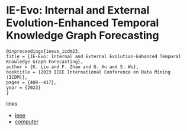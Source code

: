 # IE-Evo: Internal and External Evolution-Enhanced Temporal Knowledge Graph Forecasting

```
@inproceedings{ieevo_icdm23,
title = {IE-Evo: Internal and External Evolution-Enhanced Temporal Knowledge Graph Forecasting},
author = {K. Liu and F. Zhao and G. Xu and S. Wu},
booktitle = {2023 IEEE International Conference on Data Mining (ICDM)},
pages = {408--417},
year = {2023}
}
```

links
- [ieee](https://doi.org/10.1109/ICDM58522.2023.00050)
- [computer](https://doi.ieeecomputersociety.org/10.1109/ICDM58522.2023.00050)
